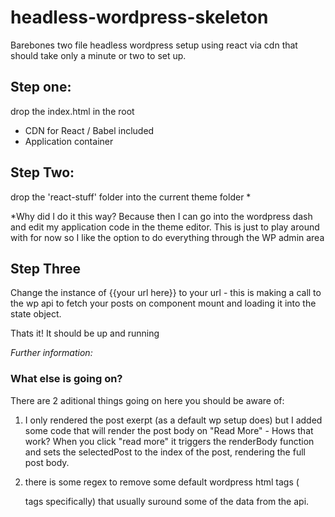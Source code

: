 # headless-wordpress-skeleton
Barebones two file headless wordpress setup using react via cdn that should take only a minute or two to set up. 

## Step one:
drop the index.html in the root
 - CDN for React / Babel included
 - Application container 
 
## Step Two:
drop the 'react-stuff' folder into the current theme folder *
 
 *Why did I do it this way? Because then I can go into the wordpress dash and edit my application code in the theme editor. This is just to play around with for now so I like the option to do everything through the WP admin area 
 

## Step Three

Change the instance of {{your url here}} to your url - this is making a call to the wp api to fetch your posts on component mount and loading it into the state object.

Thats it! It should be up and running




_Further information:_

### What else is going on? 
 There are 2 aditional things going on here you should be aware of:
  1. I only rendered the post exerpt (as a default wp setup does) but I added some code that will render the post body on "Read More" - Hows that work? When you click "read more" it triggers the renderBody function and sets the selectedPost to the index of the post, rendering the full post body.

  2. there is some regex to remove some default wordpress html tags (<p> tags specifically) that usually suround some of the data from the api.
